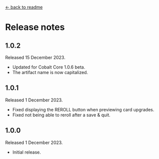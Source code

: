 [← back to readme](README.md)

# Release notes

## 1.0.2
Released 15 December 2023.

* Updated for Cobalt Core 1.0.6 beta.
* The artifact name is now capitalized.

## 1.0.1
Released 1 December 2023.

* Fixed displaying the REROLL button when previewing card upgrades.
* Fixed not being able to reroll after a save & quit.

## 1.0.0
Released 1 December 2023.

* Initial release.
